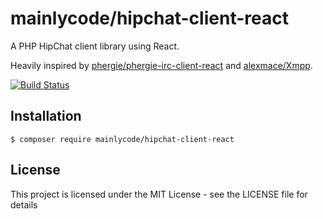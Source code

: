 mainlycode/hipchat-client-react
===============================
A PHP HipChat client library using React.

Heavily inspired by [phergie/phergie-irc-client-react](https://github.com/phergie/phergie-irc-client-react) and [alexmace/Xmpp](https://github.com/alexmace/Xmpp).

[![Build Status](https://api.travis-ci.org/mainlycode/hipchat-client-react.svg?branch=master)](https://travis-ci.org/mainlycode/hipchat-client-react)

## Installation

```
$ composer require mainlycode/hipchat-client-react
```

## License
This project is licensed under the MIT License - see the LICENSE file for details
